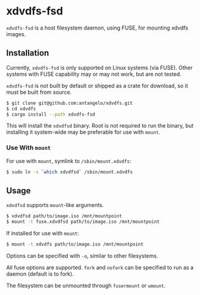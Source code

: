 # xdvdfs-fsd

`xdvdfs-fsd` is a host filesystem daemon, using FUSE, for mounting xdvdfs images.

## Installation

Currently, `xdvdfs-fsd` is only supported on Linux systems (via FUSE). Other systems with FUSE capability may or may not work, but are not tested.

`xdvdfs-fsd` is not built by default or shipped as a crate for download, so it must be built from source.

```sh
$ git clone git@github.com:antangelo/xdvdfs.git
$ cd xdvdfs
$ cargo install --path xdvdfs-fsd
```

This will install the `xdvdfsd` binary. Root is not required to run the binary,
but installing it system-wide may be preferable for use with `mount`.

### Use With `mount`

For use with `mount`, symlink to `/sbin/mount.xdvdfs`:

```sh
$ sudo ln -s `which xdvdfsd` /sbin/mount.xdvdfs
```

## Usage

`xdvdfsd` supports `mount`-like arguments.

```sh
$ xdvdfsd path/to/image.iso /mnt/mountpoint
$ mount -t fuse.xdvdfsd path/to/image.iso /mnt/mountpoint
```

If installed for use with `mount`:

```sh
$ mount -t xdvdfs path/to/image.iso /mnt/mountpoint
```

Options can be specified with `-o`, similar to other filesystems.

All fuse options are supported.
`fork` and `nofork` can be specified to run as a daemon (default is to fork).

The filesystem can be unmounted through `fusermount` or `umount`.
